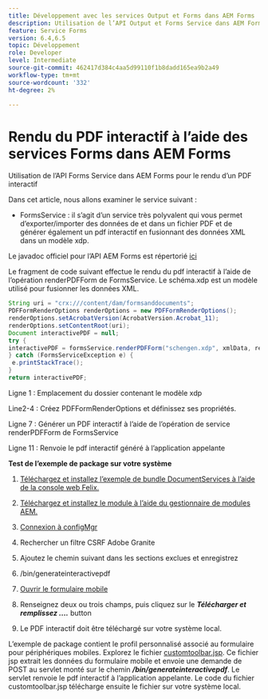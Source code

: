 ```yaml
---
title: Développement avec les services Output et Forms dans AEM Forms
description: Utilisation de l’API Output et Forms Service dans AEM Forms
feature: Service Forms
version: 6.4,6.5
topic: Développement
role: Developer
level: Intermediate
source-git-commit: 462417d384c4aa5d99110f1b8dadd165ea9b2a49
workflow-type: tm+mt
source-wordcount: '332'
ht-degree: 2%

---
```



# Rendu du PDF interactif à l’aide des services Forms dans AEM Forms

Utilisation de l’API Forms Service dans AEM Forms pour le rendu d’un PDF interactif

Dans cet article, nous allons examiner le service suivant :

* FormsService : il s’agit d’un service très polyvalent qui vous permet d’exporter/importer des données de et dans un fichier PDF et de générer également un pdf interactif en fusionnant des données XML dans un modèle xdp.

Le javadoc officiel pour l’API AEM Forms est répertorié [ici](https://helpx.adobe.com/aem-forms/6/javadocs/com/adobe/fd/output/api/package-summary.html)

Le fragment de code suivant effectue le rendu du pdf interactif à l’aide de l’opération renderPDFForm de FormsService. Le schéma.xdp est un modèle utilisé pour fusionner les données XML.

```java
String uri = "crx:///content/dam/formsanddocuments";
PDFFormRenderOptions renderOptions = new PDFFormRenderOptions();
renderOptions.setAcrobatVersion(AcrobatVersion.Acrobat_11);
renderOptions.setContentRoot(uri);
Document interactivePDF = null;
try {
interactivePDF = formsService.renderPDFForm("schengen.xdp", xmlData, renderOptions);
} catch (FormsServiceException e) {
 e.printStackTrace();
}
return interactivePDF;
```

Ligne 1 : Emplacement du dossier contenant le modèle xdp

Line2-4 : Créez PDFFormRenderOptions et définissez ses propriétés.

Ligne 7 : Générer un PDF interactif à l’aide de l’opération de service renderPDFForm de FormsService

Ligne 11 : Renvoie le pdf interactif généré à l’application appelante

**Test de l’exemple de package sur votre système**
1. [Téléchargez et installez l’exemple de bundle DocumentServices à l’aide de la console web Felix.](/help/forms/assets/common-osgi-bundles/AEMFormsDocumentServices.core-1.0-SNAPSHOT.jar)
1. [Téléchargez et installez le module à l’aide du gestionnaire de modules AEM.](assets/downloadinteractivepdffrommobileform.zip)



1. [Connexion à configMgr](http://localhost:4502/system/console/configMgr)
1. Rechercher un filtre CSRF Adobe Granite
1. Ajoutez le chemin suivant dans les sections exclues et enregistrez
1. /bin/generateinteractivepdf
1. [Ouvrir le formulaire mobile](http://localhost:4502/content/dam/formsanddocuments/schengen.xdp/jcr:content)
1. Renseignez deux ou trois champs, puis cliquez sur le ***Télécharger et remplissez ....*** button
1. Le PDF interactif doit être téléchargé sur votre système local.


L’exemple de package contient le profil personnalisé associé au formulaire pour périphériques mobiles. Explorez le fichier [customtoolbar.jsp](http://localhost:4502/apps/AEMFormsDemoListings/customprofiles/addImageToMobileForm/demo/customtoolbar.jsp). Ce fichier jsp extrait les données du formulaire mobile et envoie une demande de POST au servlet monté sur le chemin ***/bin/generateinteractivepdf***. Le servlet renvoie le pdf interactif à l’application appelante. Le code du fichier customtoolbar.jsp télécharge ensuite le fichier sur votre système local.


